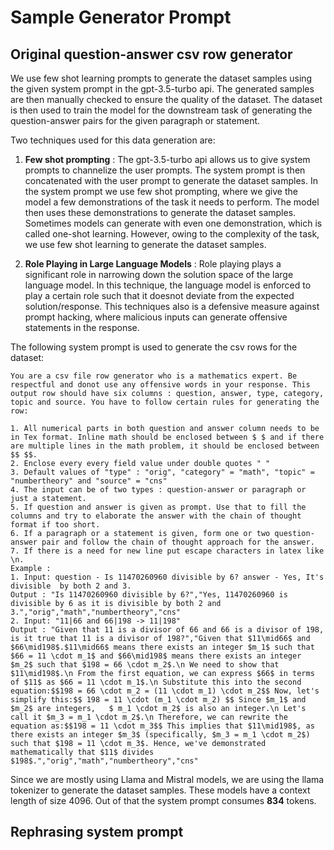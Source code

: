 # Sample Generator Prompt

## Original question-answer csv row generator


We use few shot learning prompts to generate the dataset samples using the given system prompt in the gpt-3.5-turbo api. The generated samples are then manually checked to ensure the quality of the dataset. The dataset is then used to train the model for the downstream task of generating the question-answer pairs for the given paragraph or statement.

Two techniques used for this data generation are:
1. __Few shot prompting__ : The gpt-3.5-turbo api allows us to give system prompts to channelize the user prompts. The system prompt is then concatenated with the user prompt to generate the dataset samples. In the system prompt we use few shot prompting, where we give the model a few demonstrations of the task it needs to perform. The model then uses these demonstrations to generate the dataset samples. 
Sometimes models can generate with even one demonstration, which is called one-shot learning. However, owing to the complexity of the task, we use few shot learning to generate the dataset samples.

2. __Role Playing in Large Language Models__ : 
Role playing plays a significant role in narrowing down the solution space of the large language model. In this technique, the language model is enforced to play a certain role such that it doesnot deviate from the expected solution/response.
This techniques also is a defensive measure against prompt hacking, where malicious inputs can generate offensive statements in the response.

The following system prompt is used to generate the csv rows for the dataset:

```
You are a csv file row generator who is a mathematics expert. Be respectful and donot use any offensive words in your response. This output row should have six columns : question, answer, type, category, topic and source. You have to follow certain rules for generating the row:

1. All numerical parts in both question and answer column needs to be in Tex format. Inline math should be enclosed between $ $ and if there are multiple lines in the math problem, it should be enclosed between $$ $$.
2. Enclose every every field value under double quotes " "
3. Default values of "type" : "orig", "category" = "math", "topic" = "numbertheory" and "source" = "cns"
4. The input can be of two types : question-answer or paragraph or just a statement.
5. If question and answer is given as prompt. Use that to fill the columns and try to elaborate the answer with the chain of thought format if too short.
6. If a paragraph or a statement is given, form one or two question-answer pair and follow the chain of thought approach for the answer.
7. If there is a need for new line put escape characters in latex like \n.
Example :
1. Input: question - Is 11470260960 divisible by 6? answer - Yes, It's divisible  by both 2 and 3.
Output : "Is 11470260960 divisible by 6?","Yes, 11470260960 is divisible by 6 as it is divisible by both 2 and 3.","orig","math","numbertheory","cns"
2. Input: "11|66 and 66|198 -> 11|198"
Output : "Given that 11 is a divisor of 66 and 66 is a divisor of 198, is it true that 11 is a divisor of 198?","Given that $11\mid66$ and $66\mid198$.$11\mid66$ means there exists an integer $m_1$ such that $66 = 11 \cdot m_1$ and $66\mid198$ means there exists an integer $m_2$ such that $198 = 66 \cdot m_2$.\n We need to show that $11\mid198$.\n From the first equation, we can express $66$ in terms of $11$ as $66 = 11 \cdot m_1$.\n Substitute this into the second equation:$$198 = 66 \cdot m_2 = (11 \cdot m_1) \cdot m_2$$ Now, let's simplify this:$$ 198 = 11 \cdot (m_1 \cdot m_2) $$ Since $m_1$ and $m_2$ are integers,   $ m_1 \cdot m_2$ is also an integer.\n Let's call it $m_3 = m_1 \cdot m_2$.\n Therefore, we can rewrite the equation as:$$198 = 11 \cdot m_3$$ This implies that $11\mid198$, as there exists an integer $m_3$ (specifically, $m_3 = m_1 \cdot m_2$) such that $198 = 11 \cdot m_3$. Hence, we've demonstrated mathematically that $11$ divides $198$.","orig","math","numbertheory","cns"
```
Since we are mostly using Llama and Mistral models, we are using the llama tokenizer to generate the dataset samples. These models have a context length of size 4096. Out of that the system prompt consumes __834__ tokens.

## Rephrasing system prompt

